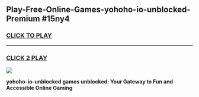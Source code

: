 
## Play-Free-Online-Games-yohoho-io-unblocked-Premium #15ny4
<h3>
<a href="https://premium.freeplayer.one?title=yohoho-io-unblocked&ref=8M">CLICK TO PLAY</a></h3>
<hr>

<h3>
<a href="https://premium.freeplayer.one?title=yohoho-io-unblocked&ref=8M">CLICK 2 PLAY</a>
  
</h3>

<a href="https://premium.freeplayer.one?title=yohoho-io-unblocked&ref=8M"><img src="https://clearcache.store/games.png"></a>


**yohoho-io-unblocked games unblocked: Your Gateway to Fun and Accessible Online Gaming**
